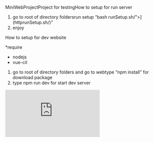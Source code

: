 MiniWebProjectProject for testingHow to setup for run server

1.  go to root of directory foldersrun setup “bash   runSetup.sh/">](httprunSetup.sh/)”
3.  enjoy

How to setup for dev website

*require

-   nodejs
-   vue-cil

1.  go to root of directory folders and go to webtype “npm install” for download package
3.  type npm run dev for start dev server
<embed src="https://www.w3schools.com/tags/tag_embed.asp">
